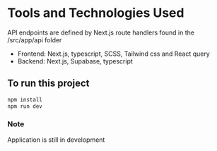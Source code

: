 # Tools and Technologies Used
API endpoints are defined by Next.js route handlers found in the /src/app/api folder
- Frontend: Next.js, typescript, SCSS, Tailwind css and React query
- Backend: Next.js, Supabase, typescript
  
## To run this project
  ```bash
  npm install
  npm run dev
```

### Note
Application is still in development

